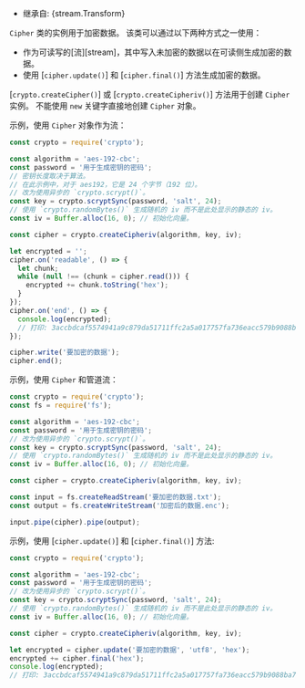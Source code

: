 <!-- YAML
added: v0.1.94
-->

* 继承自: {stream.Transform}

`Cipher` 类的实例用于加密数据。
该类可以通过以下两种方式之一使用：

- 作为可读写的[流][stream]，其中写入未加密的数据以在可读侧生成加密的数据。
- 使用 [`cipher.update()`] 和 [`cipher.final()`] 方法生成加密的数据。

[`crypto.createCipher()`] 或 [`crypto.createCipheriv()`] 方法用于创建 `Cipher` 实例。
不能使用 `new` 关键字直接地创建 `Cipher` 对象。

示例，使用 `Cipher` 对象作为流：

```js
const crypto = require('crypto');

const algorithm = 'aes-192-cbc';
const password = '用于生成密钥的密码';
// 密钥长度取决于算法。 
// 在此示例中，对于 aes192，它是 24 个字节（192 位）。
// 改为使用异步的 `crypto.scrypt()`。
const key = crypto.scryptSync(password, 'salt', 24);
// 使用 `crypto.randomBytes()` 生成随机的 iv 而不是此处显示的静态的 iv。
const iv = Buffer.alloc(16, 0); // 初始化向量。

const cipher = crypto.createCipheriv(algorithm, key, iv);

let encrypted = '';
cipher.on('readable', () => {
  let chunk;
  while (null !== (chunk = cipher.read())) {
    encrypted += chunk.toString('hex');
  }
});
cipher.on('end', () => {
  console.log(encrypted);
  // 打印: 3accbdcaf5574941a9c879da51711ffc2a5a017757fa736eacc579b9088ba712
});

cipher.write('要加密的数据');
cipher.end();
```

示例，使用 `Cipher` 和管道流：

```js
const crypto = require('crypto');
const fs = require('fs');

const algorithm = 'aes-192-cbc';
const password = '用于生成密钥的密码';
// 改为使用异步的 `crypto.scrypt()`。
const key = crypto.scryptSync(password, 'salt', 24);
// 使用 `crypto.randomBytes()` 生成随机的 iv 而不是此处显示的静态的 iv。
const iv = Buffer.alloc(16, 0); // 初始化向量。

const cipher = crypto.createCipheriv(algorithm, key, iv);

const input = fs.createReadStream('要加密的数据.txt');
const output = fs.createWriteStream('加密后的数据.enc');

input.pipe(cipher).pipe(output);
```

示例，使用 [`cipher.update()`] 和 [`cipher.final()`] 方法:

```js
const crypto = require('crypto');

const algorithm = 'aes-192-cbc';
const password = '用于生成密钥的密码';
// 改为使用异步的 `crypto.scrypt()`。
const key = crypto.scryptSync(password, 'salt', 24);
// 使用 `crypto.randomBytes()` 生成随机的 iv 而不是此处显示的静态的 iv。
const iv = Buffer.alloc(16, 0); // 初始化向量。

const cipher = crypto.createCipheriv(algorithm, key, iv);

let encrypted = cipher.update('要加密的数据', 'utf8', 'hex');
encrypted += cipher.final('hex');
console.log(encrypted);
// 打印: 3accbdcaf5574941a9c879da51711ffc2a5a017757fa736eacc579b9088ba712
```

